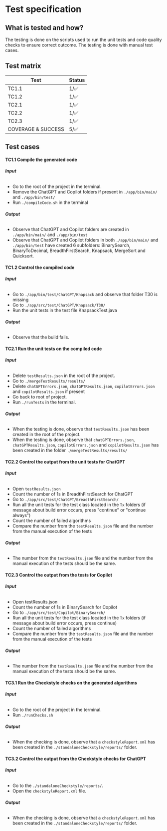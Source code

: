 # Test specification

## What is tested and how?
The testing is done on the scripts used to run the unit tests and code quality checks to ensure correct outcome. The testing is done with manual test cases.

## Test matrix

| Test | Status |
|------|-----|
| TC1.1 | 1/:white_check_mark: |
| TC1.2 | 1/:white_check_mark: |
| TC2.1 | 1/:white_check_mark: |
| TC2.2 | 1/:white_check_mark: |
| TC2.3 | 1/:white_check_mark: |
| COVERAGE & SUCCESS | 5/:white_check_mark: |

## Test cases

#### **TC1.1 Compile the generated code**

###### **Input**
- Go to the root of the project in the terminal.
- Remove the ChatGPT and Copilot folders if present in `./app/bin/main/` and `./app/bin/test/`
- Run `./compileCode.sh` in the terminal

###### **Output**
- Observe that ChatGPT and Copilot folders are created in `./app/bin/main/` and `./app/bin/test`
- Observe that ChatGPT and Copilot folders in both `./app/bin/main/` and `./app/bin/test` have created 6 subfolders: BinarySearch, BinaryToDecimal, BreadthFirstSearch, Knapsack, MergeSort and Quicksort.

#### **TC1.2 Control the compiled code**

###### **Input**
- Go to `./app/bin/test/ChatGPT/Knapsack` and observe that folder T30 is missing
- Go to `./app/src/test/ChatGPT/Knapsack/T30/`
- Run the unit tests in the test file KnapsackTest.java

###### **Output**
- Observe that the build fails.

#### **TC2.1 Run the unit tests on the compiled code**

###### **Input**
- Delete `testResults.json` in the root of the project.
- Go to `./mergeTestResults/results/` 
- Delete `chatGPTErrors.json`, `chatGPTResults.json`, `copilotErrors.json` and `copilotResults.json` if present
- Go back to root of project.
- Run `./runTests` in the terminal.

###### **Output**
- When the testing is done, observe that `testResults.json` has been created in the root of the project.
- When the testing is done, observe that `chatGPTErrors.json`, `chatGPTResults.json`, `copilotErrors.json` and `copilotResults.json` has been created in the folder `./mergeTestResults/results/` 

#### **TC2.2 Control the output from the unit tests for ChatGPT**

###### **Input**
- Open `testResults.json`
- Count the number of 1s in BreadthFirstSearch for ChatGPT
- Go to `./app/src/test/ChatGPT/BreadthFirstSearch/`
- Run all the unit tests for the test class located in the `Tx` folders (if message about build error occurs, press "continue" or "continue always")
- Count the number of failed algorithms
- Compare the number from the `testResults.json` file and the number from the manual execution of the tests

###### **Output**
- The number from the `testResults.json` file and the number from the manual execution of the tests should be the same.

#### **TC2.3 Control the output from the tests for Copilot**

###### **Input**
- Open testResults.json
- Count the number of 1s in BinarySearch for Copilot
- Go to `./app/src/test/Copilot/BinarySearch/`
- Run all the unit tests for the test class located in the `Tx` folders (if message about build error occurs, press continue)
- Count the number of failed algorithms
- Compare the number from the `testResults.json` file and the number from the manual execution of the tests

###### **Output**
- The number from the `testResults.json` file and the number from the manual execution of the tests should be the same.

#### **TC3.1 Run the Checkstyle checks on the generated algorithms**

###### **Input**
- Go to the root of the project in the terminal.
- Run `./runChecks.sh`

###### **Output**
- When the checking is done, observe that a `checkstyleReport.xml` has been created in the `./standaloneCheckstyle/reports/` folder.

#### **TC3.2 Control the output from the Checkstyle checks for ChatGPT**

###### **Input**
- Go to the `./standaloneCheckstyle/reports/`.
- Open the `checkstyleReport.xml` file.

###### **Output**
- When the checking is done, observe that a `checkstyleReport.xml` has been created in the `./standaloneCheckstyle/reports/` folder.
